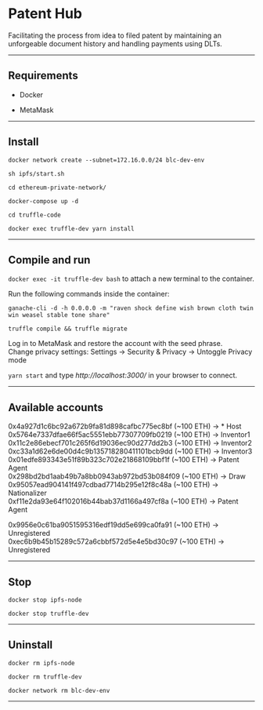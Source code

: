 # Patent Hub

Facilitating the process from idea to filed patent by maintaining an unforgeable document history and handling payments using DLTs.

---------------------------------------------------------------------------------------------------------

## Requirements

*   Docker

*   MetaMask

---------------------------------------------------------------------------------------------------------

## Install

```
docker network create --subnet=172.16.0.0/24 blc-dev-env

sh ipfs/start.sh

cd ethereum-private-network/

docker-compose up -d

cd truffle-code

docker exec truffle-dev yarn install
```

---------------------------------------------------------------------------------------------------------

## Compile and run

`docker exec -it truffle-dev bash` to attach a new terminal to the container.

Run the following commands inside the container:

```
ganache-cli -d -h 0.0.0.0 -m "raven shock define wish brown cloth twin win weasel stable tone share"

truffle compile && truffle migrate
```

Log in to MetaMask and restore the account with the seed phrase.  
Change privacy settings: Settings -> Security & Privacy -> Untoggle Privacy mode

`yarn start` and type *http://localhost:3000/* in your browser to connect.

---------------------------------------------------------------------------------------------------------

## Available accounts

0x4a927d1c6bc92a672b9fa81d898cafbc775ec8bf (~100 ETH) -> * Host  
0x5764e7337dfae66f5ac5551ebb77307709fb0219 (~100 ETH) -> Inventor1  
0x11c2e86ebecf701c265f6d19036ec90d277dd2b3 (~100 ETH) -> Inventor2  
0xc33a1d62e6de00d4c9b135718280411101bcb9dd (~100 ETH) -> Inventor3  
0x01edfe893343e51f89b323c702e21868109bbf1f (~100 ETH) -> Patent Agent  
0x298bd2bd1aab49b7a8bb0943ab972bd53b084f09 (~100 ETH) -> Draw  
0x95057ead904141f497cdbad7714b295e12f8c48a (~100 ETH) -> Nationalizer  
0xf11e2da93e64f102016b44bab37d1166a497cf8a (~100 ETH) -> Patent Agent

0x9956e0c61ba9051595316edf19dd5e699ca0fa91 (~100 ETH) -> Unregistered  
0xec6b9b45b15289c572a6cbbf572d5e4e5bd30c97 (~100 ETH) -> Unregistered

---------------------------------------------------------------------------------------------------------

## Stop

```
docker stop ipfs-node

docker stop truffle-dev
```

---------------------------------------------------------------------------------------------------------

## Uninstall

```
docker rm ipfs-node 

docker rm truffle-dev 

docker network rm blc-dev-env
```

---------------------------------------------------------------------------------------------------------

